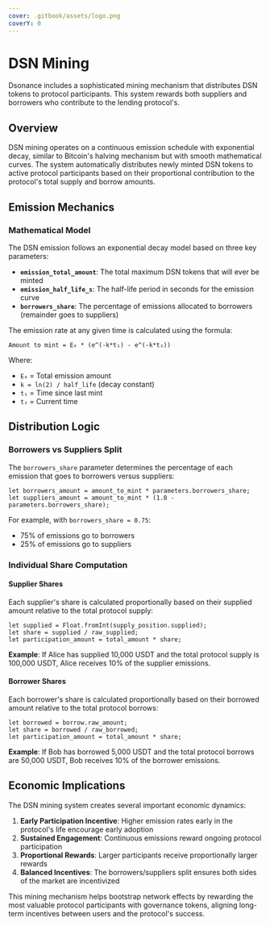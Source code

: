 ```yaml
---
cover: .gitbook/assets/logo.png
coverY: 0
---
```


# DSN Mining

Dsonance includes a sophisticated mining mechanism that distributes DSN tokens to protocol participants. This system rewards both suppliers and borrowers who contribute to the lending protocol's.

## Overview

DSN mining operates on a continuous emission schedule with exponential decay, similar to Bitcoin's halving mechanism but with smooth mathematical curves. The system automatically distributes newly minted DSN tokens to active protocol participants based on their proportional contribution to the protocol's total supply and borrow amounts.

## Emission Mechanics

### Mathematical Model

The DSN emission follows an exponential decay model based on three key parameters:

- **`emission_total_amount`**: The total maximum DSN tokens that will ever be minted
- **`emission_half_life_s`**: The half-life period in seconds for the emission curve
- **`borrowers_share`**: The percentage of emissions allocated to borrowers (remainder goes to suppliers)

The emission rate at any given time is calculated using the formula:

```
Amount to mint = E₀ * (e^(-k*t₁) - e^(-k*t₂))
```

Where:
- `E₀` = Total emission amount
- `k = ln(2) / half_life` (decay constant)
- `t₁` = Time since last mint
- `t₂` = Current time

## Distribution Logic

### Borrowers vs Suppliers Split

The `borrowers_share` parameter determines the percentage of each emission that goes to borrowers versus suppliers:

```motoko
let borrowers_amount = amount_to_mint * parameters.borrowers_share;
let suppliers_amount = amount_to_mint * (1.0 - parameters.borrowers_share);
```

For example, with `borrowers_share = 0.75`:
- 75% of emissions go to borrowers
- 25% of emissions go to suppliers

### Individual Share Computation

#### Supplier Shares

Each supplier's share is calculated proportionally based on their supplied amount relative to the total protocol supply:

```motoko
let supplied = Float.fromInt(supply_position.supplied);
let share = supplied / raw_supplied;
let participation_amount = total_amount * share;
```

**Example**: If Alice has supplied 10,000 USDT and the total protocol supply is 100,000 USDT, Alice receives 10% of the supplier emissions.

#### Borrower Shares  

Each borrower's share is calculated proportionally based on their borrowed amount relative to the total protocol borrows:

```motoko
let borrowed = borrow.raw_amount;
let share = borrowed / raw_borrowed;
let participation_amount = total_amount * share;
```

**Example**: If Bob has borrowed 5,000 USDT and the total protocol borrows are 50,000 USDT, Bob receives 10% of the borrower emissions.

## Economic Implications

The DSN mining system creates several important economic dynamics:

1. **Early Participation Incentive**: Higher emission rates early in the protocol's life encourage early adoption
2. **Sustained Engagement**: Continuous emissions reward ongoing protocol participation
3. **Proportional Rewards**: Larger participants receive proportionally larger rewards
4. **Balanced Incentives**: The borrowers/suppliers split ensures both sides of the market are incentivized

This mining mechanism helps bootstrap network effects by rewarding the most valuable protocol participants with governance tokens, aligning long-term incentives between users and the protocol's success.